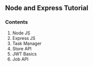 ## Node and Express Tutorial

### Contents

1. Node JS
2. Express JS
3. Task Manager
4. Store API
5. JWT Basics
6. Job API
